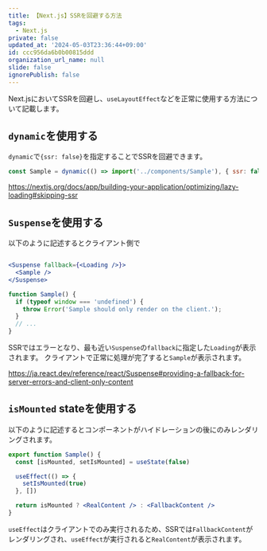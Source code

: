 ```yaml
---
title: 【Next.js】SSRを回避する方法
tags:
  - Next.js
private: false
updated_at: '2024-05-03T23:36:44+09:00'
id: ccc956da6b0b00815ddd
organization_url_name: null
slide: false
ignorePublish: false
---
```

Next.jsにおいてSSRを回避し、`useLayoutEffect`などを正常に使用する方法について記載します。

## `dynamic`を使用する

`dynamic`で`{ssr: false}`を指定することでSSRを回避できます。

```jsx
const Sample = dynamic(() => import('../components/Sample'), { ssr: false })
```

https://nextjs.org/docs/app/building-your-application/optimizing/lazy-loading#skipping-ssr

## `Suspense`を使用する

以下のように記述するとクライアント側で

```jsx

<Suspense fallback={<Loading />}>
  <Sample />
</Suspense>

function Sample() {
  if (typeof window === 'undefined') {
    throw Error('Sample should only render on the client.');
  }
  // ...
}

```

SSRではエラーとなり、最も近い`Suspense`の`fallback`に指定した`Loading`が表示されます。
クライアントで正常に処理が完了すると`Sample`が表示されます。


https://ja.react.dev/reference/react/Suspense#providing-a-fallback-for-server-errors-and-client-only-content

## `isMounted` stateを使用する

以下のように記述するとコンポーネントがハイドレーションの後にのみレンダリングされます。

```jsx
export function Sample() {
  const [isMounted, setIsMounted] = useState(false)

  useEffect(() => {
    setIsMounted(true)
  }, [])

  return isMounted ? <RealContent /> : <FallbackContent />
}

```
`useEffect`はクライアントでのみ実行されるため、SSRでは`FallbackContent`がレンダリングされ、`useEffect`が実行されると`RealContent`が表示されます。

